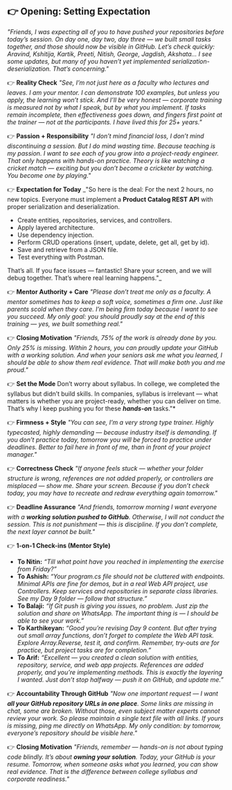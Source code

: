 
## 👉 **Opening: Setting Expectation**
*"Friends, I was expecting all of you to have pushed your repositories before today’s session. On day one, day two, day three — we built small tasks together, and those should now be visible in GitHub. Let’s check quickly: Aravind, Kshitija, Kartik, Preeti, Nitish, George, Jagdish, Akshata… I see some updates, but many of you haven’t yet implemented serialization-deserialization. That’s concerning."*

👉 **Reality Check**
*"See, I’m not just here as a faculty who lectures and leaves. I am your mentor. I can demonstrate 100 examples, but unless you apply, the learning won’t stick. And I’ll be very honest — corporate training is measured not by what I speak, but by what *you* implement. If tasks remain incomplete, then effectiveness goes down, and fingers first point at the trainer — not at the participants. I have lived this for 25+ years."*

👉 **Passion + Responsibility**
*"I don’t mind financial loss, I don’t mind discontinuing a session. But I do mind wasting time. Because teaching is my passion. I want to see each of you grow into a project-ready engineer. That only happens with hands-on practice. Theory is like watching a cricket match — exciting but you don’t become a cricketer by watching. You become one by playing."*

👉 **Expectation for Today**
\_"So here is the deal: For the next 2 hours, no new topics. Everyone must implement a **Product Catalog REST API** with proper serialization and deserialization.

* Create entities, repositories, services, and controllers.
* Apply layered architecture.
* Use dependency injection.
* Perform CRUD operations (insert, update, delete, get all, get by id).
* Save and retrieve from a JSON file.
* Test everything with Postman.

That’s all. If you face issues — fantastic! Share your screen, and we will debug together. That’s where real learning happens."\_

👉 **Mentor Authority + Care**
*"Please don’t treat me only as a faculty. A mentor sometimes has to keep a soft voice, sometimes a firm one. Just like parents scold when they care. I’m being firm today because I want to see you succeed. My only goal: you should proudly say at the end of this training — *yes, we built something real*."*

👉 **Closing Motivation**
*"Friends, 75% of the work is already done by you. Only 25% is missing. Within 2 hours, you can proudly update your GitHub with a working solution. And when your seniors ask me what you learned, I should be able to show them real evidence. That will make both you and me proud."*

👉 **Set the Mode**
Don’t worry about syllabus. In college, we completed the syllabus but didn’t build skills. In companies, syllabus is irrelevant — what matters is whether you are project-ready, whether you can deliver on time. That’s why I keep pushing you for these ***hands-on*** tasks."*

👉 **Firmness + Style**
*"You can see, I’m a very strong type trainer. Highly typecasted, highly demanding — because industry itself is demanding. If you don’t practice today, tomorrow you will be forced to practice under deadlines. Better to fail here in front of me, than in front of your project manager."*

👉 **Correctness Check**
*"If anyone feels stuck — whether your folder structure is wrong, references are not added properly, or controllers are misplaced — show me. Share your screen. Because if you don’t check today, you may have to recreate and redraw everything again tomorrow."*

👉 **Deadline Assurance**
*"And friends, tomorrow morning I want everyone with a **working solution pushed to GitHub**. Otherwise, I will not conduct the session. This is not punishment — this is discipline. If you don’t complete, the next layer cannot be built."*

👉 **1-on-1 Check-ins (Mentor Style)**

* **To Nitin:** *“Till what point have you reached in implementing the exercise from Friday?”*
* **To Ashish:** *“Your program.cs file should not be cluttered with endpoints. Minimal APIs are fine for demos, but in a real Web API project, use Controllers. Keep services and repositories in separate class libraries. See my Day 9 folder — follow that structure.”*
* **To Balaji:** *“If Git push is giving you issues, no problem. Just zip the solution and share on WhatsApp. The important thing is — I should be able to see your work.”*
* **To Karthikeyan:** *“Good you’re revising Day 9 content. But after trying out small array functions, don’t forget to complete the Web API task. Explore Array.Reverse, test it, and confirm. Remember, try-outs are for practice, but project tasks are for completion.”*
* **To Arif:** *“Excellent — you created a clean solution with entities, repository, service, and web app projects. References are added properly, and you’re implementing methods. This is exactly the layering I wanted. Just don’t stop halfway — push it on GitHub, and update me.”*

👉 **Accountability Through GitHub**
*"Now one important request — I want **all your GitHub repository URLs in one place**. Some links are missing in chat, some are broken. Without those, even subject matter experts cannot review your work. So please maintain a single text file with all links. If yours is missing, ping me directly on WhatsApp. My only condition: by tomorrow, everyone’s repository should be visible here."*

👉 **Closing Motivation**
*"Friends, remember — hands-on is not about typing code blindly. It’s about **owning your solution**. Today, your GitHub is your resume. Tomorrow, when someone asks what you learned, you can show real evidence. That is the difference between college syllabus and corporate readiness."*

